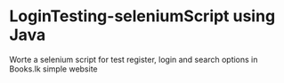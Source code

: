 # LoginTesting-seleniumScript using Java

Worte a selenium script for test register, login and search options in Books.lk simple website
